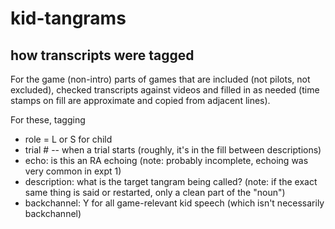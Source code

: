 # kid-tangrams

## how transcripts were tagged

For the game (non-intro) parts of games that are included (not pilots, not excluded), checked transcripts against videos and filled in as needed (time stamps on fill are approximate and copied from adjacent lines). 

For these, tagging
* role = L or S for child
* trial # -- when a trial starts (roughly, it's in the fill between descriptions)
* echo: is this an RA echoing (note: probably incomplete, echoing was very common in expt 1)
* description: what is the target tangram being called? (note: if the exact same thing is said or restarted, only a clean part of the "noun")
* backchannel: Y for all game-relevant kid speech (which isn't necessarily backchannel)
